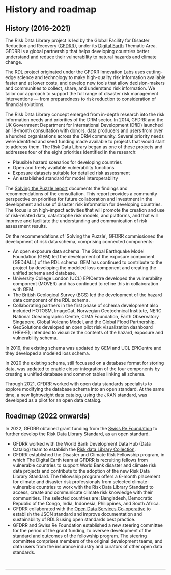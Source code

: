 # History and roadmap

## History (2016-2021)

The Risk Data Library project is led by the Global Facility for Disaster Reduction and Recovery ([GFDRR](https://www.gfdrr.org/en)), under its [Digital Earth](https://www.gfdrr.org/en/digitalearthpartnership) Thematic Area.
GFDRR is a global partnership that helps developing countries better understand and reduce their vulnerability to natural hazards and climate change.

The RDL project originated under the GFDRR Innovation Labs uses cutting-edge science and technology to make high-quality risk information available faster and at lower costs, and develop new tools that allow decision-makers and communities to collect, share, and understand risk information. We tailor our approach to support the full range of disaster risk management interventions — from preparedness to risk reduction to consideration of financial solutions.

The Risk Data Library concept emerged from in-depth research into the risk information needs and priorities of the DRM sector. In 2014, GFDRR and the UK Government Department for International Development (DfID) launched an 18-month consultation with donors, data producers and users from over a hundred organisations across the DRM community. Several priority needs were identified and seed funding made available to projects that would start to address them. The Risk Data Library began as one of these projects and addresses four of the eight priorities identified in the research:

- Plausible hazard scenarios for developing countries
- Open and freely available vulnerability functions
- Exposure datasets suitable for detailed risk assessment
- An established standard for model interoperability

The [Solving the Puzzle report](https://www.gfdrr.org/en/solving-puzzle-innovating-reduce-risk) documents the findings and recommendations of the consultation. This report provides a community perspective on priorities for future collaboration and investment in the development and use of disaster risk information for developing countries. The focus is on high-impact activities that will promote the creation and use of risk-related data, catastrophe risk models, and platforms, and that will improve and facilitate the understanding and communication of risk assessment results.

On the recommendations of 'Solving the Puzzle', GFDRR commissioned the development of risk data schema, comprising connected components:

- An open exposure data schema. The Global Earthquake Model Foundation (GEM) led the development of the exposure component (GED4ALL) of the RDL schema. GEM has continued to contribute to the project by developing the modeled loss component and creating the unified schema and database.
- University College London (UCL) EPICentre developed the vulnerability component (MOVER) and has continued to refine this in collaboration with GEM.
- The British Geological Survey (BGS) led the development of the hazard data component of the RDL schema.
- Collaborating partners in the first phase of schema development also included HOTOSM, ImageCat, Norwegian Geotechnical Institute, NERC National Oceanographic Centre, CIMA Foundation, Earth Observatory Singapore, Global Volcano Model, and the Global Flood Partnership.
- GeoSolutions developed an open pilot risk visualization dashboard (HEV-E), intended to visualize the contents of the hazard, exposure and vulnerability schema.

In 2019, the existing schema was updated by GEM and UCL EPICentre and they developed a modeled loss schema.

In 2020 the existing schema, still focussed on a database format for storing data, was updated to enable closer integration of the four components by creating a unified database and common tables linking all schema.

Through 2021, GFDRR worked with open data standards specialists to explore modifying the database schema into an open standard. At the same time, a new lightweight data catalog, using the JKAN standard, was developed as a pilot for an open data catalog.

## Roadmap (2022 onwards)

In 2022, GFDRR obtained grant funding from the [Swiss Re Foundation](https://www.swissrefoundation.org/) to further develop the Risk Data Library Standard, as an open standard.

- GFDRR worked with the World Bank Development Data Hub (Data Catalog) team to establish the [Risk data Library Collection](https://datacatalog.worldbank.org/search/collections/rdl).
- GFDRR established the Disaster and Climate Risk Fellowship program, in which The Digital Earth team at GFDRR is recruiting fellows from vulnerable countries to support World Bank disaster and climate risk data projects and contribute to the adoption of the new Risk Data Library Standard. The fellowship program offers a 6-month placement for climate and disaster risk professionals from selected climate-vulnerable countries to work with the Risk Data Library Standard to access, create and communicate climate risk knowledge with their communities. The selected countries are: Bangladesh, Democratic Republic of the Congo, India, Indonesia, Philippines, and South Africa.
- GFDRR collaborated with the [Open Data Services Co-operative](https://opendataservices.coop/) to establish the JSON standard and improve documentation and sustainability of RDLS using open standards best practice.
- GFDRR and Swiss Re Foundation established a new steering committee for the period of the grant funding, to oversee development of the standard and outcomes of the fellowship program. The steering committee comprises members of the original development teams, and data users from the insurance industry and curators of other open data standards.

<br><hr>
